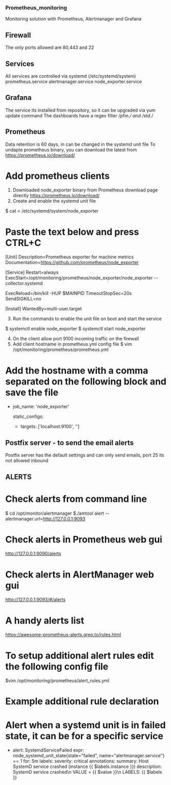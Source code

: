 ### Prometheus_monitoring ###
Monitoring solution with Prometheus, Alertmanager and Grafana

## Firewall ##

The only ports allowed are 80,443 and 22


## Services ##

All services are controlled via systemd (/etc/systemd/system)
prometheus.service
alertmanager.service
node_exporter.service


## Grafana ##

The service its installed from repository, so it can be upgraded via yum update command
The dashboards have a regex filter /pfm.*/ and /std.*/


## Prometheus ##

Data retention is 60 days, in can be changed in the systemd unit file
To undapte prometheus binary, you can download the latest from https://prometheus.io/download/

# Add prometheus clients
1. Downloaded node_exporter binary from Prometheus download page directly https://prometheus.io/download/
2. Create and enable the systemd unit file

$ cat < /etc/systemd/system/node_exporter

# Paste the text below and press CTRL+C

[Unit]
Description=Prometheus exporter for machine metrics
Documentation=https://github.com/prometheus/node_exporter

[Service]
Restart=always
ExecStart=/opt/monitoring/prometheus/node_exporter/node_exporter --collector.systemd

ExecReload=/bin/kill -HUP $MAINPID
TimeoutStopSec=20s
SendSIGKILL=no

[Install]
WantedBy=multi-user.target

3. Run the commands to enable the unit file on boot and start the service

$ systemctl enable node_exporter
$ systemctl start node_exporter

4. On the client allow port 9100 incoming traffic on the firewall
5. Add client hostname in prometheus.yml config file
$ vim /opt/monitoring/prometheus/prometheus.yml

# Add the hostname with a comma separated on the following block and save the file

  - job_name: 'node_exporter'

    static_configs:
    - targets: ['localhost:9100', '<new client hostname in here>']



## Postfix server - to send the email alerts

Postfix server has the default settings and can only send emails, port 25 its not allowed inbound


## ALERTS ##

# Check alerts from command line
$ cd /opt/monitor/alertmanager
$./amtool alert --alertmanager.url=http://127.0.0.1:9093

# Check alerts in Prometheus web gui
http://127.0.0.1:9090/alerts

# Check alerts in AlertManager web gui
http://127.0.0.1:9093/#/alerts

# A handy alerts list
https://awesome-prometheus-alerts.grep.to/rules.html

# To setup additional alert rules edit the following config file
$vim /opt/monitoring/prometheus/alert_rules.yml

# Example additional rule declaration
# Alert when a systemd unit is in failed state, it can be for a specific service
- alert: SystemdServiceFailed
    expr: node_systemd_unit_state{state="failed", name="alertmanager.service"} == 1
    for: 5m
    labels:
      severity: critical
    annotations:
      summary: Host SystemD service crashed (instance {{ $labels.instance }})
      description: SystemD service crashed\n  VALUE = {{ $value }}\n  LABELS: {{ $labels }}


